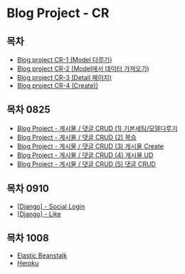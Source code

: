 # Blog Project - CR

## 목차

- [Blog project CR-1 (Model 다루기)](./blog-project-CR-1-model.md)
- [Blog project CR-2 (Model에서 데이터 가져오기)](./blog-project-CR-2-model-데이터가져오기.md)
- [Blog project CR-3 (Detail 페이지)](./blog-project-CR-3-model-detail.md)
- [Blog project CR-4 (Create))](./blog-project-CR-4-create.md)

## 목차 0825

- [Blog Project - 게시물 / 댓글 CRUD (1) 기본세팅/모델다루기 ](./blog-project-CRUD-1-기본세팅.md)
- [Blog Project - 게시물 / 댓글 CRUD (2) 복습](./blog-project-CRUD-2-복습.md)
- [Blog Project - 게시물 / 댓글 CRUD (3) 게시물 Create](./blog-project-CRUD-3-게시물-create.md)
- [Blog Project - 게시물 / 댓글 CRUD (4) 게시물 UD](./blog-project-CRUD-4-게시물-UD.md)
- [Blog Project - 게시물 / 댓글 CRUD (5) 댓글 CRUD](./blog-project-CRUD-5-게시물-댓글-CRUD.md)

## 목차 0910

- [\[Django\] - Social Login](./blog-project-socialLogin.md)
- [\[Django\] - Like](./blog-project-like.md)

## 목차 1008

- [Elastic Beanstalk](./Elastic-Beanstalk.md)
- [Heroku](./heroku.md)
